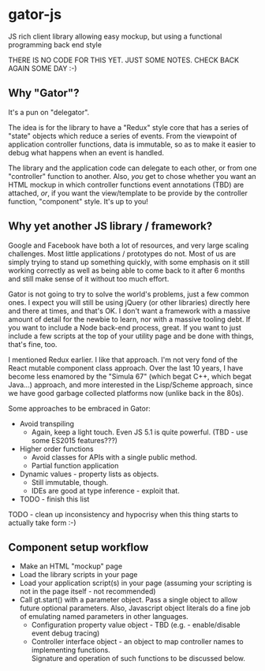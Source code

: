 # gator-js
JS rich client library allowing easy mockup, but using a functional programming back end style

THERE IS NO CODE FOR THIS YET.  JUST SOME NOTES.  CHECK BACK AGAIN SOME DAY :-)

## Why "Gator"?

It's a pun on "delegator".

The idea is for the library to have a "Redux" style core
that has a series of "state" objects which reduce a series of events.
From the viewpoint of application controller functions,
data is immutable,
so as to make it easier to debug what happens when an event is handled.

The library and the application code can delegate to each other, 
or from one "controller" function to another.
Also, *you* get to chose whether you want an HTML mockup in
which controller functions event annotations (TBD) are attached, *or*,
if you want the view/template to be provide by the controller function,
"component" style.  It's up to you!

## Why yet another JS library / framework?

Google and Facebook have both a lot of resources, and very large scaling challenges.
Most little applications / prototypes do not.
Most of us are simply trying to stand up something quickly,
with some emphasis on it still working correctly
as well as being able to come back to it after 6 months and still
make sense of it without too much effort.

Gator is not going to try to solve the world's problems, just a few common ones.
I expect you will still be using jQuery (or other libraries) directly here and there at times,
and that's OK.
I don't want a framework with a massive amount of detail for the newbie to learn,
nor with a massive tooling debt.
If you want to include a Node back-end process, great.
If you want to just include a few scripts at the top of your utility page
and be done with things, that's fine, too.

I mentioned Redux earlier.  I like that approach.
I'm not very fond of the React mutable component class approach.
Over the last 10 years,
I have become less enamored by the "Simula 67" (which begat C++, which begat Java...) approach,
and more interested in the Lisp/Scheme approach, 
since we have good garbage collected platforms now (unlike back in the 80s).

Some approaches to be embraced in Gator:
* Avoid transpiling
  * Again, keep a light touch.  Even JS 5.1 is quite powerful.  (TBD - use some ES2015 features???)
* Higher order functions
  * Avoid classes for APIs with a single public method.
  * Partial function application
* Dynamic values - property lists as objects.
  * Still immutable, though.
  * IDEs are good at type inference - exploit that.
* TODO - finish this list

TODO - clean up inconsistency and hypocrisy when this thing starts to actually take form :-)


## Component setup workflow

* Make an HTML "mockup" page
* Load the library scripts in your page
* Load your application script(s) in your page 
(assuming your scripting is not in the page itself - not recommended)
* Call gt.start() with a parameter object.
Pass a single object to allow future optional parameters.
Also, Javascript object literals do a fine job of emulating named parameters in other languages.
  * Configuration property value object - TBD (e.g. - enable/disable event debug tracing)
  * Controller interface object -
  an object to map controller names to implementing functions.  
  Signature and operation of such functions to be discussed below.



